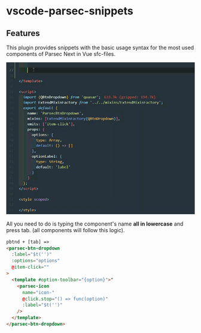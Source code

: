 # vscode-parsec-snippets

## Features

This plugin provides snippets with the basic usage syntax for the most used components of Parsec Next in Vue sfc-files.

![parsec-table-demo](ptable.jpg)

All you need to do is typing the component's name **all in lowercase** and press tab. (all components will follow this logic).

``` html
pbtnd + [tab] =>
<parsec-btn-dropdown
  :label="$t('')"
  :options="options"
  @item-click=""
>
  <template #option-toolbar="{option}">"
    <parsec-icon
      name="icon-"
      @click.stop="() => func(option)"
      :label="$t('')"
    />
  </template>
</parsec-btn-dropdown>
```
